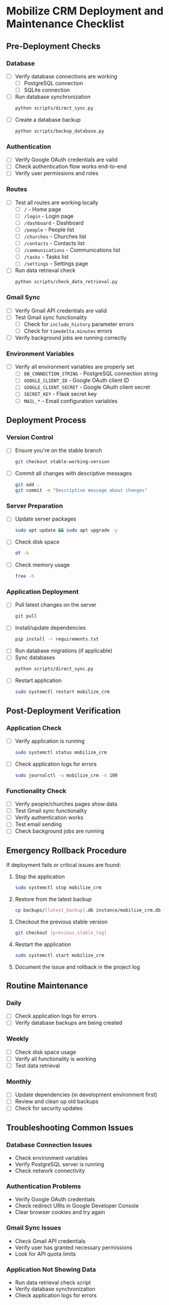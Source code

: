 # Mobilize CRM Deployment and Maintenance Checklist

## Pre-Deployment Checks

### Database
- [ ] Verify database connections are working
  - [ ] PostgreSQL connection
  - [ ] SQLite connection
- [ ] Run database synchronization
  ```bash
  python scripts/direct_sync.py
  ```
- [ ] Create a database backup
  ```bash
  python scripts/backup_database.py
  ```

### Authentication
- [ ] Verify Google OAuth credentials are valid
- [ ] Check authentication flow works end-to-end
- [ ] Verify user permissions and roles

### Routes
- [ ] Test all routes are working locally
  - [ ] `/` - Home page
  - [ ] `/login` - Login page
  - [ ] `/dashboard` - Dashboard
  - [ ] `/people` - People list
  - [ ] `/churches` - Churches list
  - [ ] `/contacts` - Contacts list
  - [ ] `/communications` - Communications list
  - [ ] `/tasks` - Tasks list
  - [ ] `/settings` - Settings page
- [ ] Run data retrieval check
  ```bash
  python scripts/check_data_retrieval.py
  ```

### Gmail Sync
- [ ] Verify Gmail API credentials are valid
- [ ] Test Gmail sync functionality
  - [ ] Check for `include_history` parameter errors
  - [ ] Check for `timedelta.minutes` errors
- [ ] Verify background jobs are running correctly

### Environment Variables
- [ ] Verify all environment variables are properly set
  - [ ] `DB_CONNECTION_STRING` - PostgreSQL connection string
  - [ ] `GOOGLE_CLIENT_ID` - Google OAuth client ID
  - [ ] `GOOGLE_CLIENT_SECRET` - Google OAuth client secret
  - [ ] `SECRET_KEY` - Flask secret key
  - [ ] `MAIL_*` - Email configuration variables

## Deployment Process

### Version Control
- [ ] Ensure you're on the stable branch
  ```bash
  git checkout stable-working-version
  ```
- [ ] Commit all changes with descriptive messages
  ```bash
  git add .
  git commit -m "Descriptive message about changes"
  ```

### Server Preparation
- [ ] Update server packages
  ```bash
  sudo apt update && sudo apt upgrade -y
  ```
- [ ] Check disk space
  ```bash
  df -h
  ```
- [ ] Check memory usage
  ```bash
  free -h
  ```

### Application Deployment
- [ ] Pull latest changes on the server
  ```bash
  git pull
  ```
- [ ] Install/update dependencies
  ```bash
  pip install -r requirements.txt
  ```
- [ ] Run database migrations (if applicable)
- [ ] Sync databases
  ```bash
  python scripts/direct_sync.py
  ```
- [ ] Restart application
  ```bash
  sudo systemctl restart mobilize_crm
  ```

## Post-Deployment Verification

### Application Check
- [ ] Verify application is running
  ```bash
  sudo systemctl status mobilize_crm
  ```
- [ ] Check application logs for errors
  ```bash
  sudo journalctl -u mobilize_crm -n 100
  ```

### Functionality Check
- [ ] Verify people/churches pages show data
- [ ] Test Gmail sync functionality
- [ ] Verify authentication works
- [ ] Test email sending
- [ ] Check background jobs are running

## Emergency Rollback Procedure

If deployment fails or critical issues are found:

1. Stop the application
   ```bash
   sudo systemctl stop mobilize_crm
   ```

2. Restore from the latest backup
   ```bash
   cp backups/[latest_backup].db instance/mobilize_crm.db
   ```

3. Checkout the previous stable version
   ```bash
   git checkout [previous_stable_tag]
   ```

4. Restart the application
   ```bash
   sudo systemctl start mobilize_crm
   ```

5. Document the issue and rollback in the project log

## Routine Maintenance

### Daily
- [ ] Check application logs for errors
- [ ] Verify database backups are being created

### Weekly
- [ ] Check disk space usage
- [ ] Verify all functionality is working
- [ ] Test data retrieval

### Monthly
- [ ] Update dependencies (in development environment first)
- [ ] Review and clean up old backups
- [ ] Check for security updates

## Troubleshooting Common Issues

### Database Connection Issues
- Check environment variables
- Verify PostgreSQL server is running
- Check network connectivity

### Authentication Problems
- Verify Google OAuth credentials
- Check redirect URIs in Google Developer Console
- Clear browser cookies and try again

### Gmail Sync Issues
- Check Gmail API credentials
- Verify user has granted necessary permissions
- Look for API quota limits

### Application Not Showing Data
- Run data retrieval check script
- Verify database synchronization
- Check application logs for errors 